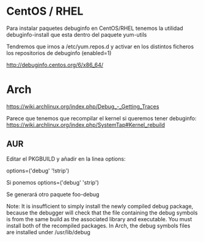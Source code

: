 # CentOS / RHEL
Para instalar paquetes debuginfo en CentOS/RHEL tenemos la utilidad debuginfo-install que esta dentro del paquete yum-utils

Tendremos que irnos a /etc/yum.repos.d y activar en los distintos ficheros los repositorios de debuginfo (enabled=1)

http://debuginfo.centos.org/6/x86_64/


# Arch
https://wiki.archlinux.org/index.php/Debug_-_Getting_Traces

Parece que tenemos que recompilar el kernel si queremos tener debuginfo: https://wiki.archlinux.org/index.php/SystemTap#Kernel_rebuild

## AUR
Editar el PKGBUILD y añadir en la linea options:

options=('debug' '!strip')


Si ponemos
options=('debug' 'strip')

Se generará otro paquete foo-debug

Note: It is insufficient to simply install the newly compiled debug package,
because the debugger will check that the file containing the debug symbols
is from the same build as the associated library and executable. You must
install both of the recompiled packages. In Arch, the debug symbols files
are installed under /usr/lib/debug
